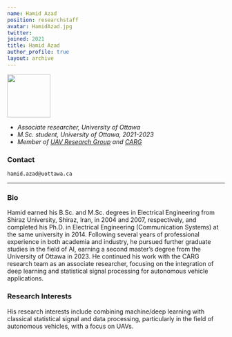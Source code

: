```yaml
---
name: Hamid Azad
position: researchstaff
avatar: HamidAzad.jpg
twitter:
joined: 2021
title: Hamid Azad
author_profile: true
layout: archive
---
```


<img width="100" src="{{site.baseurl}}/images/people/{{page.avatar}}" data-action="zoom">

- _Associate researcher, University of Ottawa_<br>
- _M.Sc. student, University of Ottawa, 2021-2023_<br>
- _Member of [UAV Research Group](https://carg-uottawa.github.io/uav/) and [CARG](https://carg-uottawa.github.io/)_


### Contact

<i class="fa fa-envelope-o"></i>  `hamid.azad@uottawa.ca`<br>

<hr>

### Bio

Hamid earned his B.Sc. and M.Sc. degrees in Electrical Engineering from Shiraz University, Shiraz, Iran, in 2004 and 2007, respectively, and completed his Ph.D. in Electrical Engineering (Communication Systems) at the same university in 2014. Following several years of professional experience in both academia and industry, he pursued further graduate studies in the field of AI, earning a second master’s degree from the University of Ottawa in 2023. He continued his work with the CARG research team as an associate researcher, focusing on the integration of deep learning and statistical signal processing for autonomous vehicle applications.

### Research Interests

His research interests include combining machine/deep learning with classical statistical signal and data processing, particularly in the field of autonomous vehicles, with a focus on UAVs.
